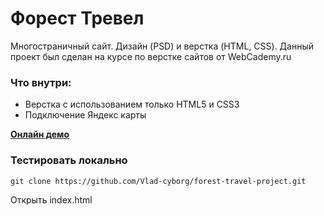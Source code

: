 # Форест Тревел

Многостраничный сайт. Дизайн (PSD) и верстка (HTML, CSS). Данный проект был сделан на курсе по верстке сайтов от WebCademy.ru

### Что внутри:

* Верстка с использованием только HTML5 и CSS3
* Подключение Яндекс карты

**[Онлайн демо](https://vlad-cyborg.github.io/forest-travel-project/)**

### Тестировать локально

`git clone https://github.com/Vlad-cyborg/forest-travel-project.git`

Открыть index.html
